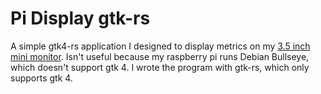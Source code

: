 # Pi Display gtk-rs

A simple gtk4-rs application I designed to display metrics on my [3.5 inch mini monitor](https://www.aliexpress.us/item/3256806581111560.html).
Isn't useful because my raspberry pi runs Debian Bullseye, which doesn't support gtk 4. I wrote the program with gtk-rs, which only supports gtk 4.